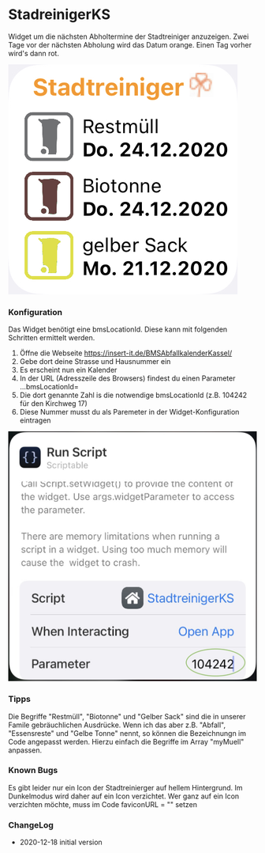 # StadreinigerKS
Widget um die nächsten Abholtermine der Stadtreiniger anzuzeigen.
Zwei Tage vor der nächsten Abholung wird das Datum orange. Einen Tag vorher wird's dann rot.

![](widget.jpeg)

### Konfiguration
Das Widget benötigt eine bmsLocationId. Diese kann mit folgenden Schritten ermittelt werden.

1. Öffne die Webseite https://insert-it.de/BMSAbfallkalenderKassel/ 
2. Gebe dort deine Strasse und Hausnummer ein
3. Es erscheint nun ein Kalender
4. In der URL (Adresszeile des Browsers) findest du einen Parameter ...bmsLocationId=
5. Die dort genannte Zahl is die notwendige bmsLocationId (z.B. 104242 für den Kirchweg 17)
6. Diese Nummer musst du als Paremeter in der Widget-Konfiguration eintragen

![](config.jpeg)


### Tipps
Die Begriffe "Restmüll", "Biotonne" und "Gelber Sack" sind die in unserer Famile gebräuchlichen Ausdrücke.
Wenn ich das aber z.B. "Abfall", "Essensreste" und "Gelbe Tonne" nennt, so können die Bezeichnungn im Code angepasst werden.
Hierzu einfach die Begriffe im Array "myMuell" anpassen.


### Known Bugs
Es gibt leider nur ein Icon der Stadtreinierger auf hellem Hintergrund.
Im Dunkelmodus wird daher auf ein Icon verzichtet.
Wer ganz auf ein Icon verzichten möchte, muss im Code faviconURL = "" setzen


### ChangeLog
- 2020-12-18 initial version
